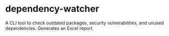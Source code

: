 # dependency-watcher
A CLI tool to check outdated packages, security vulnerabilities, and unused dependencies. Generates an Excel report.

